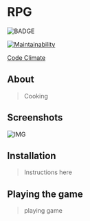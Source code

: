 # RPG
![BADGE](https://github.com/Honeypot-Studios/rpg/actions/workflows/c-cpp.yml/badge.svg)

[![Maintainability](https://api.codeclimate.com/v1/badges/48cf0db3cbabbbb42488/maintainability)](https://codeclimate.com/repos/64822cbf5965111e27ae7171/maintainability)

[Code Climate](https://codeclimate.com/repos/64822cbf5965111e27ae7171)

## About
  > Cooking

## Screenshots
![IMG](https://www.freecodecamp.org/news/content/images/2022/09/jonatan-pie-3l3RwQdHRHg-unsplash.jpg)


## Installation
  > Instructions here

## Playing the game
  > playing game

